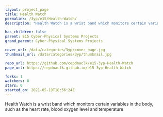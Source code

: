 ```yaml
---
layout: project_page
title: Health Watch
permalink: /3yp/e15/Health-Watch/
description: "Health Watch is a wrist band which monitors certain variables in the body, such as the heart rate, blood oxygen level and temperature"

has_children: false
parent: E15 Cyber-Physical Systems Projects
grand_parent: Cyber-Physical Systems Projects

cover_url: /data/categories/3yp/cover_page.jpg
thumbnail_url: /data/categories/3yp/thumbnail.jpg

repo_url: https://github.com/cepdnaclk/e15-3yp-Health-Watch
page_url: https://cepdnaclk.github.io/e15-3yp-Health-Watch

forks: 1
watchers: 0
stars: 0
started_on: 2021-05-19T18:56:24Z
---
```

Health Watch is a wrist band which monitors certain variables in the body, such as the heart rate, blood oxygen level and temperature


